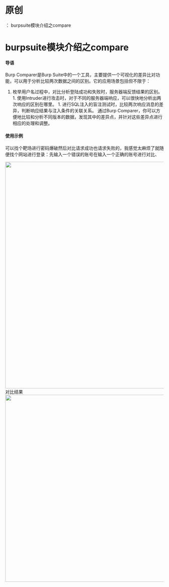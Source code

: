 # 原创
：  burpsuite模块介绍之compare

# burpsuite模块介绍之compare

#### 导语

Burp Comparer是Burp Suite中的一个工具，主要提供一个可视化的差异比对功能，可以用于分析比较两次数据之间的区别。它的应用场景包括但不限于：
1.  枚举用户名过程中，对比分析登陆成功和失败时，服务器端反馈结果的区别。 1.  使用Intruder进行攻击时，对于不同的服务器端响应，可以很快地分析出两次响应的区别在哪里。 1.  进行SQL注入的盲注测试时，比较两次响应消息的差异，判断响应结果与注入条件的关联关系。 
通过Burp Comparer，你可以方便地比较和分析不同版本的数据，发现其中的差异点，并针对这些差异点进行相应的处理和调整。

#### 使用示例

可以找个靶场进行密码爆破然后对比请求成功也请求失败的，我感觉太麻烦了就随便找个网站进行登录：先输入一个错误的账号在输入一个正确的账号进行对比、

<img alt="" height="720" src="https://img-blog.csdnimg.cn/direct/1f953b73a1bc4e4fb369222def5bfdfb.png" width="1200"/>对比结果 <img alt="" height="594" src="https://img-blog.csdnimg.cn/direct/2c02c673402e4d5aac69c3d02d1946f0.png" width="1200"/>
